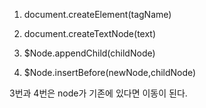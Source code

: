 1. document.createElement(tagName)
2. document.createTextNode(text)

3. $Node.appendChild(childNode)

4. $Node.insertBefore(newNode,childNode)

3번과 4번은 node가 기존에 있다면 이동이 된다.




